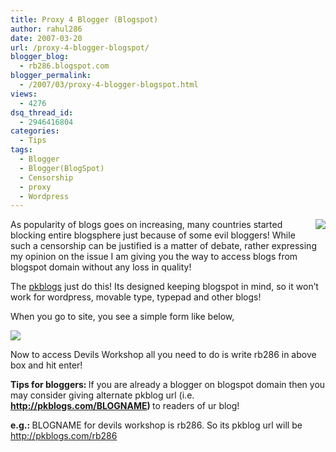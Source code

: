 ```yaml
---
title: Proxy 4 Blogger (Blogspot)
author: rahul286
date: 2007-03-20
url: /proxy-4-blogger-blogspot/
blogger_blog:
  - rb286.blogspot.com
blogger_permalink:
  - /2007/03/proxy-4-blogger-blogspot.html
views:
  - 4276
dsq_thread_id:
  - 2946416804
categories:
  - Tips
tags:
  - Blogger
  - Blogger(BlogSpot)
  - Censorship
  - proxy
  - Wordpress
---
```

<a href="http://www.pkblogs.com/images/pkblogslogo.gif" onclick="_gaq.push(['_trackEvent', 'outbound-article', 'http://www.pkblogs.com/images/pkblogslogo.gif', '']);" ><img src="http://www.pkblogs.com/images/pkblogslogo.gif" style="margin: 0pt 0pt 10px 10px;float: right;cursor: pointer" border="0" /></a>As popularity of blogs goes on increasing, many countries started blocking entire blogsphere just because of some evil bloggers! While such a censorship can be justified is a matter of debate, rather expressing my opinion on the issue I am giving you the way to access blogs from blogspot domain without any loss in quality!

The <a href="http://pkblogs.com/" onclick="_gaq.push(['_trackEvent', 'outbound-article', 'http://pkblogs.com/', 'pkblogs']);" >pkblogs</a> just do this! Its designed keeping blogspot in mind, so it won&#8217;t work for wordpress, movable type, typepad and other blogs!

When you go to site, you see a simple form like below,

[![][1]][1]

Now to access Devils Workshop all you need to do is write rb286 in above box and hit enter!

<span style="font-weight: bold">Tips for bloggers: </span>If you are already a blogger on blogspot domain then you may consider giving alternate pkblog url (i.e. <span style="font-weight: bold">http://pkblogs.com/BLOGNAME) </span>to readers of ur blog!

<span style="font-weight: bold">e.g.: </span>BLOGNAME for devils workshop is rb286. So its pkblog url will be <a href="http://pkblogs.com/rb286" onclick="_gaq.push(['_trackEvent', 'outbound-article', 'http://pkblogs.com/rb286', 'http://pkblogs.com/rb286']);" >http://pkblogs.com/rb286</a>

 [1]: http://cdn.devilsworkshop.org/files/2007/10/pkblog.JPG
